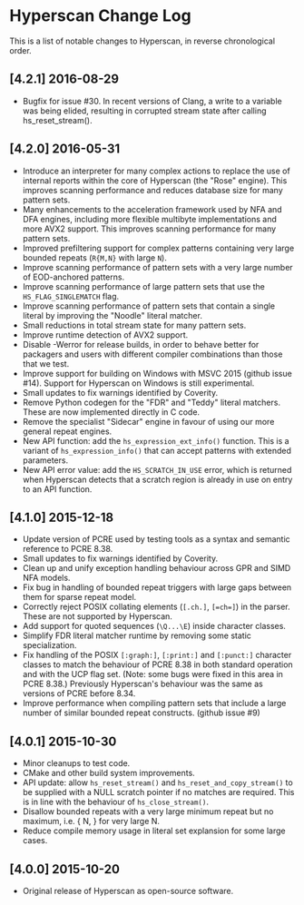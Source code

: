 # Hyperscan Change Log

This is a list of notable changes to Hyperscan, in reverse chronological order.

## [4.2.1] 2016-08-29
- Bugfix for issue #30. In recent versions of Clang, a write to a variable was
  being elided, resulting in corrupted stream state after calling
  hs_reset_stream().

## [4.2.0] 2016-05-31
- Introduce an interpreter for many complex actions to replace the use of
  internal reports within the core of Hyperscan (the "Rose" engine). This
  improves scanning performance and reduces database size for many pattern
  sets.
- Many enhancements to the acceleration framework used by NFA and DFA engines,
  including more flexible multibyte implementations and more AVX2 support. This
  improves scanning performance for many pattern sets.
- Improved prefiltering support for complex patterns containing very large
  bounded repeats (`R{M,N}` with large `N`).
- Improve scanning performance of pattern sets with a very large number of
  EOD-anchored patterns.
- Improve scanning performance of large pattern sets that use the
  `HS_FLAG_SINGLEMATCH` flag.
- Improve scanning performance of pattern sets that contain a single literal by
  improving the "Noodle" literal matcher.
- Small reductions in total stream state for many pattern sets.
- Improve runtime detection of AVX2 support.
- Disable -Werror for release builds, in order to behave better for packagers
  and users with different compiler combinations than those that we test.
- Improve support for building on Windows with MSVC 2015 (github issue #14).
  Support for Hyperscan on Windows is still experimental.
- Small updates to fix warnings identified by Coverity.
- Remove Python codegen for the "FDR" and "Teddy" literal matchers. These are
  now implemented directly in C code.
- Remove the specialist "Sidecar" engine in favour of using our more general
  repeat engines.
- New API function: add the `hs_expression_ext_info()` function. This is a
  variant of `hs_expression_info()` that can accept patterns with extended
  parameters.
- New API error value: add the `HS_SCRATCH_IN_USE` error, which is returned
  when Hyperscan detects that a scratch region is already in use on entry to an
  API function.

## [4.1.0] 2015-12-18
- Update version of PCRE used by testing tools as a syntax and semantic
  reference to PCRE 8.38.
- Small updates to fix warnings identified by Coverity.
- Clean up and unify exception handling behaviour across GPR and SIMD NFA
  models.
- Fix bug in handling of bounded repeat triggers with large gaps between them
  for sparse repeat model.
- Correctly reject POSIX collating elements (`[.ch.]`, `[=ch=]`) in the parser.
  These are not supported by Hyperscan.
- Add support for quoted sequences (`\Q...\E`) inside character classes.
- Simplify FDR literal matcher runtime by removing some static specialization.
- Fix handling of the POSIX `[:graph:]`, `[:print:]` and `[:punct:]` character
  classes to match the behaviour of PCRE 8.38 in both standard operation and
  with the UCP flag set. (Note: some bugs were fixed in this area in PCRE
  8.38.) Previously Hyperscan's behaviour was the same as versions of PCRE
  before 8.34.
- Improve performance when compiling pattern sets that include a large number
  of similar bounded repeat constructs. (github issue #9)

## [4.0.1] 2015-10-30
- Minor cleanups to test code.
- CMake and other build system improvements.
- API update: allow `hs_reset_stream()` and `hs_reset_and_copy_stream()` to be
  supplied with a NULL scratch pointer if no matches are required. This is in
  line with the behaviour of `hs_close_stream()`.
- Disallow bounded repeats with a very large minimum repeat but no maximum,
  i.e. {
    N,
} for very large N.
- Reduce compile memory usage in literal set explansion for some large cases.

## [4.0.0] 2015-10-20
- Original release of Hyperscan as open-source software.
